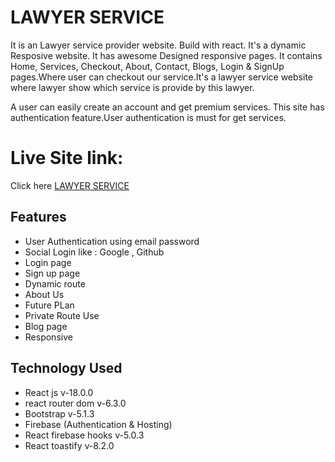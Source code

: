 # LAWYER SERVICE

It is an Lawyer service provider website. Build with react.  It's a dynamic Resposive website. It has awesome Designed responsive pages.
It contains Home, Services, Checkout, About, Contact, Blogs, Login & SignUp pages.Where user can checkout our service.It's a lawyer service website where lawyer show which service is provide by this lawyer.

A user can easily create an account and get premium services. This site has authentication feature.User authentication is must for get services.

# Live Site link: 
Click here [LAWYER SERVICE](https://lawyer-service-provider-33e79.web.app/)

## Features

 - User Authentication using email password
 -  Social Login like : Google , Github
 - Login page
 - Sign up page
 - Dynamic route
 -  About Us
 - Future PLan
 - Private Route Use
 - Blog page
 - Responsive
## Technology Used
- React js v-18.0.0
- react router dom v-6.3.0
- Bootstrap v-5.1.3
- Firebase (Authentication & Hosting)
- React firebase hooks v-5.0.3
- React toastify v-8.2.0